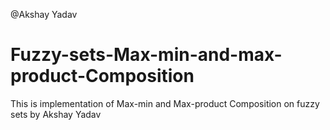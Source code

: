@Akshay Yadav
# Fuzzy-sets-Max-min-and-max-product-Composition
This is implementation of Max-min and Max-product Composition on fuzzy sets by Akshay Yadav
